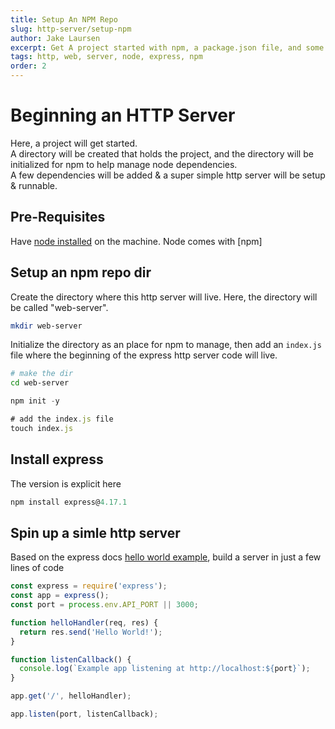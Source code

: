 ```yaml
---
title: Setup An NPM Repo
slug: http-server/setup-npm
author: Jake Laursen
excerpt: Get A project started with npm, a package.json file, and some dependencies
tags: http, web, server, node, express, npm
order: 2
---
```


# Beginning an HTTP Server

Here, a project will get started.  
A directory will be created that holds the project, and the directory will be initialized for npm to help manage node dependencies.  
A few dependencies will be added & a super simple http server will be setup & runnable.

## Pre-Requisites

Have [node installed](https://nodejs.org/en/download/) on the machine. Node comes with [npm]

## Setup an npm repo dir

Create the directory where this http server will live. Here, the directory will be called "web-server".

```bash
mkdir web-server
```

Initialize the directory as an place for npm to manage, then add an `index.js` file where the beginning of the express http server code will live.

```bash
# make the dir
cd web-server
```

```js
npm init -y

# add the index.js file
touch index.js
```

## Install express

The version is explicit here

```js
npm install express@4.17.1
```

## Spin up a simle http server

Based on the express docs [hello world example](https://expressjs.com/en/starter/hello-world.html), build a server in just a few lines of code

```js
const express = require('express');
const app = express();
const port = process.env.API_PORT || 3000;

function helloHandler(req, res) {
  return res.send('Hello World!');
}

function listenCallback() {
  console.log(`Example app listening at http://localhost:${port}`);
}

app.get('/', helloHandler);

app.listen(port, listenCallback);
```
